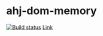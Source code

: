 # ahj-dom-memory
[![Build status](https://ci.appveyor.com/api/projects/status/v11gyals0joxvtor/branch/main?svg=true)](https://ci.appveyor.com/project/RebikHub/ahj-dom-memory/branch/main)
[Link](https://rebikhub.github.io/ahj-dom-memory/)